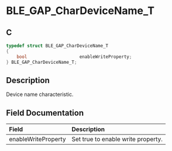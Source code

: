 # BLE_GAP_CharDeviceName_T

## C

```c
typedef struct BLE_GAP_CharDeviceName_T
{
    bool                    enableWriteProperty;
} BLE_GAP_CharDeviceName_T;
```

## Description

Device name characteristic.


## Field Documentation

|Field|Description|
|:---|:---|
|enableWriteProperty|Set true to enable write property.|
